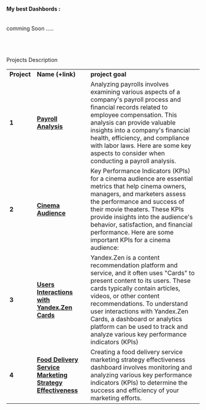 
<b>Мy best Dashbords :</b><br/>  
<br>
comming Soon .....


<br/><br/><br/>
Projects Description
<table>
<tr>
<td><b>Project</b></td>
<td><b>Name (+link)</b></td>
<td><b>project goal</b></td>
<tr>

<td><b>1</b></td>
<td><a href="https://public.tableau.com/app/profile/baruch.spinoza/viz/BADashbord/Dashboard1" target="_blank"><b>Payroll Analysis</b></a></td>
<td>Analyzing payrolls involves examining various aspects of a company's payroll process and financial records related to employee compensation. This analysis can provide valuable insights into a company's financial health, efficiency, and compliance with labor laws. Here are some key aspects to consider when conducting a payroll analysis.</td>
<tr>

<td> <b>2</b></td>
<td><a href="https://public.tableau.com/app/profile/baruch.spinoza/viz/CinemaAudienceDashbord/Dashboard1" target="_blank"><b>Cinema Audience    </b></a></td>
<td>Key Performance Indicators (KPIs) for a cinema audience are essential metrics that help cinema owners, managers, and marketers assess the performance and success of their movie theaters. These KPIs provide insights into the audience's behavior, satisfaction, and financial performance. Here are some important KPIs for a cinema audience: </td>
<tr>

<td> <b>3</b></td>
<td><a href="https://public.tableau.com/app/profile/baruch.spinoza/viz/UsersInteractionsDashbord/Dashboard1" target="_blank"><b>Users Interactions with Yandex.Zen Cards</b></a>
<td>Yandex.Zen is a content recommendation platform and service, and it often uses "Cards" to present content to its users. These cards typically contain articles, videos, or other content recommendations. To understand user interactions with Yandex.Zen Cards, a dashboard or analytics platform can be used to track and analyze various key performance indicators (KPIs)</td>
<tr>
  
<td><b>4</b></td>
<td><a href="https://public.tableau.com/app/profile/baruch.spinoza/viz/uniteconomy/Dashboard1?publish=yes" target="_blank"><b>Food Delivery Service Marketing Strategy Effectiveness</b></a></td>
<td>Creating a food delivery service marketing strategy effectiveness dashboard involves monitoring and analyzing various key performance indicators (KPIs) to determine the success and efficiency of your marketing efforts.</td>
<tr>
</table>
